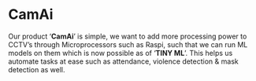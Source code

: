 <h1>CamAi</h1>

Our product ‘<b>CamAi</b>’ is simple, we want to add more processing power to CCTV’s through Microprocessors such as Raspi, such that we can run ML models on them which is now possible as of ‘<b>TINY ML</b>’. This helps us automate tasks at ease such as attendance, violence detection & mask detection as well.
